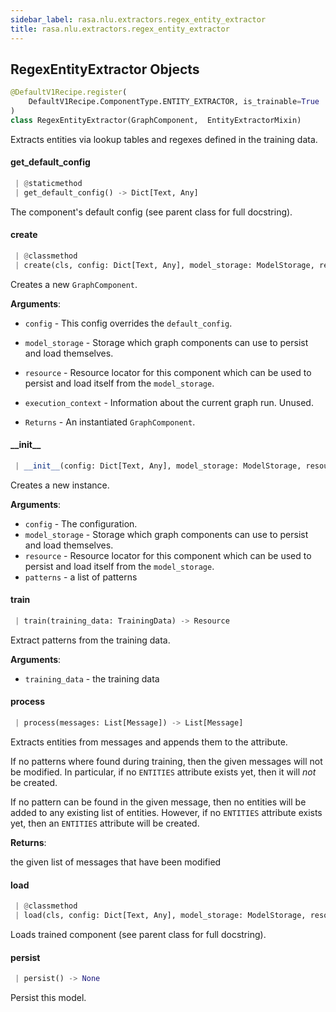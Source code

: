 ```yaml
---
sidebar_label: rasa.nlu.extractors.regex_entity_extractor
title: rasa.nlu.extractors.regex_entity_extractor
---
```

## RegexEntityExtractor Objects

```python
@DefaultV1Recipe.register(
    DefaultV1Recipe.ComponentType.ENTITY_EXTRACTOR, is_trainable=True
)
class RegexEntityExtractor(GraphComponent,  EntityExtractorMixin)
```

Extracts entities via lookup tables and regexes defined in the training data.

#### get\_default\_config

```python
 | @staticmethod
 | get_default_config() -> Dict[Text, Any]
```

The component&#x27;s default config (see parent class for full docstring).

#### create

```python
 | @classmethod
 | create(cls, config: Dict[Text, Any], model_storage: ModelStorage, resource: Resource, execution_context: ExecutionContext) -> RegexEntityExtractor
```

Creates a new `GraphComponent`.

**Arguments**:

- `config` - This config overrides the `default_config`.
- `model_storage` - Storage which graph components can use to persist and load
  themselves.
- `resource` - Resource locator for this component which can be used to persist
  and load itself from the `model_storage`.
- `execution_context` - Information about the current graph run. Unused.
  
- `Returns` - An instantiated `GraphComponent`.

#### \_\_init\_\_

```python
 | __init__(config: Dict[Text, Any], model_storage: ModelStorage, resource: Resource, patterns: Optional[List[Dict[Text, Text]]] = None) -> None
```

Creates a new instance.

**Arguments**:

- `config` - The configuration.
- `model_storage` - Storage which graph components can use to persist and load
  themselves.
- `resource` - Resource locator for this component which can be used to persist
  and load itself from the `model_storage`.
- `patterns` - a list of patterns

#### train

```python
 | train(training_data: TrainingData) -> Resource
```

Extract patterns from the training data.

**Arguments**:

- `training_data` - the training data

#### process

```python
 | process(messages: List[Message]) -> List[Message]
```

Extracts entities from messages and appends them to the attribute.

If no patterns where found during training, then the given messages will not
be modified. In particular, if no `ENTITIES` attribute exists yet, then
it will *not* be created.

If no pattern can be found in the given message, then no entities will be
added to any existing list of entities. However, if no `ENTITIES` attribute
exists yet, then an `ENTITIES` attribute will be created.

**Returns**:

  the given list of messages that have been modified

#### load

```python
 | @classmethod
 | load(cls, config: Dict[Text, Any], model_storage: ModelStorage, resource: Resource, execution_context: ExecutionContext, **kwargs: Any, ,) -> RegexEntityExtractor
```

Loads trained component (see parent class for full docstring).

#### persist

```python
 | persist() -> None
```

Persist this model.


